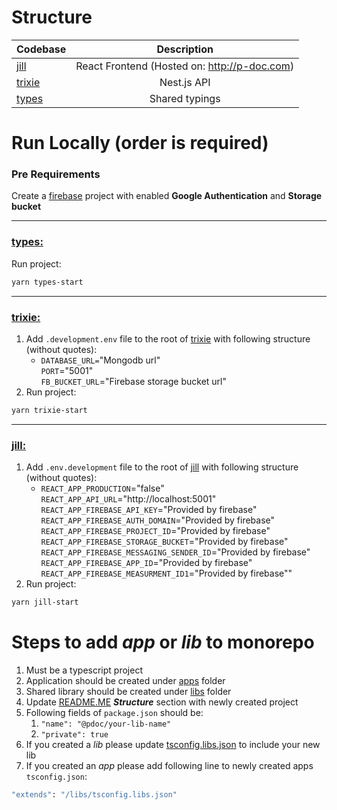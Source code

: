 # Structure

| Codebase              |                 Description                  |
|:----------------------|:--------------------------------------------:|
| [jill](apps/jill)     | React Frontend (Hosted on: http://p-doc.com) |
| [trixie](apps/trixie) |                 Nest.js API                  |
| [types](libs/types)   |                Shared typings                |

# Run Locally (order is required)

### Pre Requirements
Create a [firebase](https://firebase.google.com) project with enabled **Google Authentication** and **Storage bucket**

---

### [types:](libs/types)
Run project:
```bash
yarn types-start
```

---

### [trixie:](apps/trixie)
1. Add `.development.env` file to the root of [trixie](apps/trixie) with following structure (without quotes):
   * `DATABASE_URL=`"Mongodb url"\
            `PORT`="5001"\
            `FB_BUCKET_URL`="Firebase storage bucket url"
2. Run project:
```bash
yarn trixie-start
```
 
---

### [jill:](apps/jill)
1. Add `.env.development` file to the root of [jill](apps/jill) with following structure (without quotes):
   * `REACT_APP_PRODUCTION`="false"\
     `REACT_APP_API_URL`="http://localhost:5001" \
     `REACT_APP_FIREBASE_API_KEY`="Provided by firebase"\
     `REACT_APP_FIREBASE_AUTH_DOMAIN`="Provided by firebase"\
     `REACT_APP_FIREBASE_PROJECT_ID`="Provided by firebase"\
     `REACT_APP_FIREBASE_STORAGE_BUCKET`="Provided by firebase"\
     `REACT_APP_FIREBASE_MESSAGING_SENDER_ID`="Provided by firebase"\
     `REACT_APP_FIREBASE_APP_ID`="Provided by firebase"\
     `REACT_APP_FIREBASE_MEASURMENT_ID1`="Provided by firebase""
2. Run project:
```bash
yarn jill-start
```

# Steps to add _app_ or _lib_ to monorepo
1. Must be a typescript project
2. Application should be created under [apps](./apps) folder
3. Shared library should be created under [libs](./libs) folder
4. Update [README.ME](./README.md) _**Structure**_ section with newly created project
5. Following fields of `package.json` should be:
   1. `"name": "@pdoc/your-lib-name"`
   2. `"private": true`
6. If you created a _lib_ please update [tsconfig.libs.json](./libs/tsconfig.libs.json) to include your new lib
7. If you created an _app_ please add following line to newly created apps `tsconfig.json`:
```bash
"extends": "/libs/tsconfig.libs.json"
```
